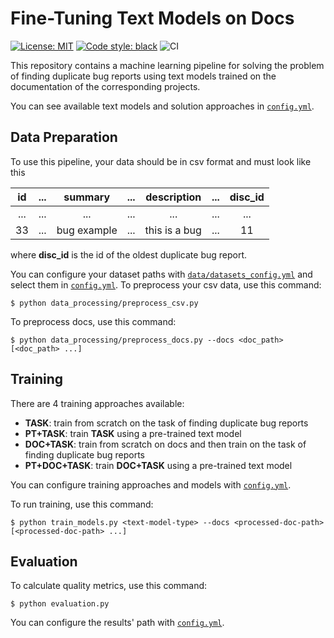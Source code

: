 # Fine-Tuning Text Models on Docs

[![License: MIT](https://img.shields.io/badge/License-MIT-yellow.svg)](https://opensource.org/licenses/MIT)
[![Code style: black](https://img.shields.io/badge/code%20style-black-000000.svg)](https://github.com/psf/black)
![CI](https://github.com/JetBrains-Research/docs-fine-tuning/actions/workflows/ubuntu-python.yml/badge.svg)


This repository contains a machine learning pipeline for solving the problem of finding duplicate bug reports 
using text models trained on the documentation of the corresponding projects. 

You can see available text models and solution approaches in [`config.yml`](config.yml).

## Data Preparation

To use this pipeline, your data should be in csv format and must look like this 

|  id  | ... |   summary   |  ...  |  description  |  ...  | disc_id |
|:----:|-----|:-----------:|:-----:|:-------------:|:-----:|:-------:|
| ...  | ... |     ...     |  ...  |      ...      |  ...  |   ...   |
|  33  | ... | bug example |  ...  | this is a bug |  ...  |   11    |

where **disc_id** is the id of the oldest duplicate bug report.

You can configure your dataset paths with [`data/datasets_config.yml`](data/datasets_config.yml) and select them in [`config.yml`](config.yml).
To preprocess your csv data, use this command:

```shell
$ python data_processing/preprocess_csv.py
```

To preprocess docs, use this command:
```shell
$ python data_processing/preprocess_docs.py --docs <doc_path> [<doc_path> ...] 
```

## Training

There are 4 training approaches available:

* **TASK**: train from scratch on the task of finding duplicate bug reports
* **PT+TASK**: train **TASK** using a pre-trained text model
* **DOC+TASK**: train from scratch on docs and then train on the task of finding duplicate bug reports
* **PT+DOC+TASK**: train **DOC+TASK** using a pre-trained text model

You can configure training approaches and models with [`config.yml`](config.yml).

To run training, use this command:

```shell
$ python train_models.py <text-model-type> --docs <processed-doc-path> [<processed-doc-path> ...]
```

## Evaluation

To calculate quality metrics, use this command:

```shell
$ python evaluation.py
```

You can configure the results' path with [`config.yml`](config.yml). 
